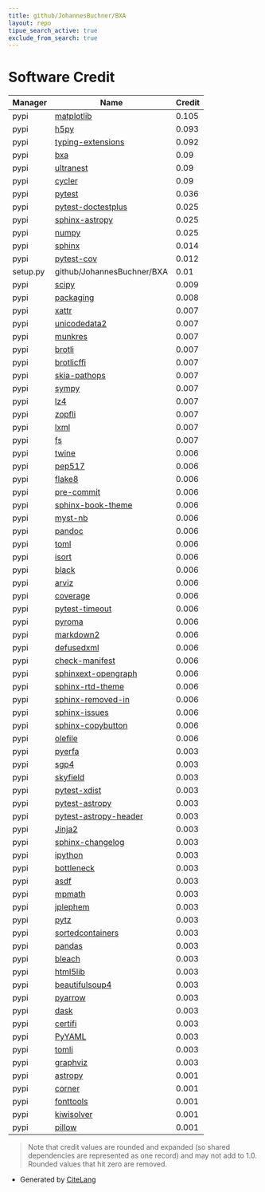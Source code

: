 ```yaml
---
title: github/JohannesBuchner/BXA
layout: repo
tipue_search_active: true
exclude_from_search: true
---
```

# Software Credit

|Manager|Name|Credit|
|-------|----|------|
|pypi|[matplotlib](https://matplotlib.org)|0.105|
|pypi|[h5py](http://www.h5py.org)|0.093|
|pypi|[typing-extensions](https://pypi.org/project/typing-extensions)|0.092|
|pypi|[bxa](https://github.com/JohannesBuchner/BXA/)|0.09|
|pypi|[ultranest](https://github.com/JohannesBuchner/ultranest)|0.09|
|pypi|[cycler](https://github.com/matplotlib/cycler)|0.09|
|pypi|[pytest](https://pypi.org/project/pytest)|0.036|
|pypi|[pytest-doctestplus](https://pypi.org/project/pytest-doctestplus)|0.025|
|pypi|[sphinx-astropy](https://pypi.org/project/sphinx-astropy)|0.025|
|pypi|[numpy](https://pypi.org/project/numpy)|0.025|
|pypi|[sphinx](https://pypi.org/project/sphinx)|0.014|
|pypi|[pytest-cov](https://pypi.org/project/pytest-cov)|0.012|
|setup.py|github/JohannesBuchner/BXA|0.01|
|pypi|[scipy](https://pypi.org/project/scipy)|0.009|
|pypi|[packaging](https://pypi.org/project/packaging)|0.008|
|pypi|[xattr](https://pypi.org/project/xattr)|0.007|
|pypi|[unicodedata2](https://pypi.org/project/unicodedata2)|0.007|
|pypi|[munkres](https://pypi.org/project/munkres)|0.007|
|pypi|[brotli](https://pypi.org/project/brotli)|0.007|
|pypi|[brotlicffi](https://pypi.org/project/brotlicffi)|0.007|
|pypi|[skia-pathops](https://pypi.org/project/skia-pathops)|0.007|
|pypi|[sympy](https://pypi.org/project/sympy)|0.007|
|pypi|[lz4](https://pypi.org/project/lz4)|0.007|
|pypi|[zopfli](https://pypi.org/project/zopfli)|0.007|
|pypi|[lxml](https://pypi.org/project/lxml)|0.007|
|pypi|[fs](https://pypi.org/project/fs)|0.007|
|pypi|[twine](https://pypi.org/project/twine)|0.006|
|pypi|[pep517](https://pypi.org/project/pep517)|0.006|
|pypi|[flake8](https://pypi.org/project/flake8)|0.006|
|pypi|[pre-commit](https://pypi.org/project/pre-commit)|0.006|
|pypi|[sphinx-book-theme](https://pypi.org/project/sphinx-book-theme)|0.006|
|pypi|[myst-nb](https://pypi.org/project/myst-nb)|0.006|
|pypi|[pandoc](https://pypi.org/project/pandoc)|0.006|
|pypi|[toml](https://pypi.org/project/toml)|0.006|
|pypi|[isort](https://pypi.org/project/isort)|0.006|
|pypi|[black](https://pypi.org/project/black)|0.006|
|pypi|[arviz](https://pypi.org/project/arviz)|0.006|
|pypi|[coverage](https://github.com/nedbat/coveragepy)|0.006|
|pypi|[pytest-timeout](https://pypi.org/project/pytest-timeout)|0.006|
|pypi|[pyroma](https://pypi.org/project/pyroma)|0.006|
|pypi|[markdown2](https://pypi.org/project/markdown2)|0.006|
|pypi|[defusedxml](https://pypi.org/project/defusedxml)|0.006|
|pypi|[check-manifest](https://pypi.org/project/check-manifest)|0.006|
|pypi|[sphinxext-opengraph](https://pypi.org/project/sphinxext-opengraph)|0.006|
|pypi|[sphinx-rtd-theme](https://pypi.org/project/sphinx-rtd-theme)|0.006|
|pypi|[sphinx-removed-in](https://pypi.org/project/sphinx-removed-in)|0.006|
|pypi|[sphinx-issues](https://pypi.org/project/sphinx-issues)|0.006|
|pypi|[sphinx-copybutton](https://pypi.org/project/sphinx-copybutton)|0.006|
|pypi|[olefile](https://pypi.org/project/olefile)|0.006|
|pypi|[pyerfa](https://github.com/liberfa/pyerfa)|0.003|
|pypi|[sgp4](https://github.com/brandon-rhodes/python-sgp4)|0.003|
|pypi|[skyfield](http://github.com/brandon-rhodes/python-skyfield/)|0.003|
|pypi|[pytest-xdist](https://github.com/pytest-dev/pytest-xdist)|0.003|
|pypi|[pytest-astropy](https://pypi.org/project/pytest-astropy)|0.003|
|pypi|[pytest-astropy-header](https://pypi.org/project/pytest-astropy-header)|0.003|
|pypi|[Jinja2](https://pypi.org/project/Jinja2)|0.003|
|pypi|[sphinx-changelog](https://pypi.org/project/sphinx-changelog)|0.003|
|pypi|[ipython](https://pypi.org/project/ipython)|0.003|
|pypi|[bottleneck](https://pypi.org/project/bottleneck)|0.003|
|pypi|[asdf](https://pypi.org/project/asdf)|0.003|
|pypi|[mpmath](https://pypi.org/project/mpmath)|0.003|
|pypi|[jplephem](https://pypi.org/project/jplephem)|0.003|
|pypi|[pytz](https://pypi.org/project/pytz)|0.003|
|pypi|[sortedcontainers](https://pypi.org/project/sortedcontainers)|0.003|
|pypi|[pandas](https://pypi.org/project/pandas)|0.003|
|pypi|[bleach](https://pypi.org/project/bleach)|0.003|
|pypi|[html5lib](https://pypi.org/project/html5lib)|0.003|
|pypi|[beautifulsoup4](https://pypi.org/project/beautifulsoup4)|0.003|
|pypi|[pyarrow](https://pypi.org/project/pyarrow)|0.003|
|pypi|[dask](https://pypi.org/project/dask)|0.003|
|pypi|[certifi](https://pypi.org/project/certifi)|0.003|
|pypi|[PyYAML](https://pypi.org/project/PyYAML)|0.003|
|pypi|[tomli](https://pypi.org/project/tomli)|0.003|
|pypi|[graphviz](https://pypi.org/project/graphviz)|0.003|
|pypi|[astropy](http://astropy.org)|0.001|
|pypi|[corner](https://corner.readthedocs.io)|0.001|
|pypi|[fonttools](http://github.com/fonttools/fonttools)|0.001|
|pypi|[kiwisolver](https://github.com/nucleic/kiwi)|0.001|
|pypi|[pillow](https://python-pillow.org)|0.001|


> Note that credit values are rounded and expanded (so shared dependencies are represented as one record) and may not add to 1.0. Rounded values that hit zero are removed.


- Generated by [CiteLang](https://github.com/vsoch/citelang)
